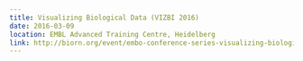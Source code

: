 ```yaml
---
title: Visualizing Biological Data (VIZBI 2016)
date: 2016-03-09
location: EMBL Advanced Training Centre, Heidelberg
link: http://biorn.org/event/embo-conference-series-visualizing-biological-data-vizbi-2016/
---
```

